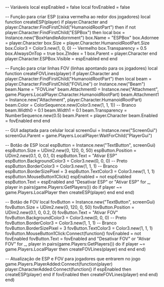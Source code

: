 -- Variáveis
local espEnabled = false
local fovEnabled = false

-- Função para criar ESP (caixa vermelha ao redor dos jogadores)
local function createESP(player)
    if player.Character and player.Character:FindFirstChild("HumanoidRootPart") then
        if not player.Character:FindFirstChild("ESPBox") then
            local box = Instance.new("BoxHandleAdornment")
            box.Name = "ESPBox"
            box.Adornee = player.Character
            box.Size = player.Character.HumanoidRootPart.Size
            box.Color3 = Color3.new(1, 0, 0) -- Vermelho
            box.Transparency = 0.5
            box.AlwaysOnTop = true
            box.ZIndex = 1
            box.Parent = player.Character
        end
        player.Character.ESPBox.Visible = espEnabled
    end
end

-- Função para criar linhas FOV (linhas apontando para os jogadores)
local function createFOVLines(player)
    if player.Character and player.Character:FindFirstChild("HumanoidRootPart") then
        local beam = player.Character:FindFirstChild("FOVLine") or Instance.new("Beam")
        beam.Name = "FOVLine"
        beam.Attachment0 = Instance.new("Attachment", game.Players.LocalPlayer.Character.HumanoidRootPart)
        beam.Attachment1 = Instance.new("Attachment", player.Character.HumanoidRootPart)
        beam.Color = ColorSequence.new(Color3.new(1, 1, 1)) -- Branco
        beam.Width0 = 0.1
        beam.Width1 = 0.1
        beam.Transparency = NumberSequence.new(0.5)
        beam.Parent = player.Character
        beam.Enabled = fovEnabled
    end
end

-- GUI adaptada para celular
local screenGui = Instance.new("ScreenGui")
screenGui.Parent = game.Players.LocalPlayer:WaitForChild("PlayerGui")

-- Botão de ESP
local espButton = Instance.new("TextButton", screenGui)
espButton.Size = UDim2.new(0, 120, 0, 50)
espButton.Position = UDim2.new(0.1, 0, 0.1, 0)
espButton.Text = "Ativar ESP"
espButton.BackgroundColor3 = Color3.new(0, 0, 0) -- Preto
espButton.BorderColor3 = Color3.new(1, 1, 1) -- Branco
espButton.BorderSizePixel = 3
espButton.TextColor3 = Color3.new(1, 1, 1)
espButton.MouseButton1Click()
    espEnabled = not espEnabled
    espButton.Text = espEnabled and "Desativar ESP" or "Ativar ESP"
    for _, player in pairs(game.Players:GetPlayers()) do
        if player ~= game.Players.LocalPlayer then
            createESP(player)
        end
    end
end)

-- Botão de FOV
local fovButton = Instance.new("TextButton", screenGui)
fovButton.Size = UDim2.new(0, 120, 0, 50)
fovButton.Position = UDim2.new(0.1, 0, 0.2, 0)
fovButton.Text = "Ativar FOV"
fovButton.BackgroundColor3 = Color3.new(0, 0, 0) -- Preto
fovButton.BorderColor3 = Color3.new(1, 1, 1) -- Branco
fovButton.BorderSizePixel = 3
fovButton.TextColor3 = Color3.new(1, 1, 1)
fovButton.MouseButton1Click:Connect(function()
    fovEnabled = not fovEnabled
    fovButton.Text = fovEnabled and "Desativar FOV" or "Ativar FOV"
    for _, player in pairs(game.Players:GetPlayers()) do
        if player ~= game.Players.LocalPlayer then
            createFOVLines(player)
        end
    end
end)

-- Atualização de ESP e FOV para jogadores que entrarem no jogo
game.Players.PlayerAdded:Connect(function(player)
    player.CharacterAdded:Connect(function()
        if espEnabled then createESP(player) end
        if fovEnabled then createFOVLines(player) end
    end)
end)
